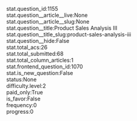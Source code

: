 stat.question_id:1155  
stat.question__article__live:None  
stat.question__article__slug:None  
stat.question__title:Product Sales Analysis III  
stat.question__title_slug:product-sales-analysis-iii  
stat.question__hide:False  
stat.total_acs:26  
stat.total_submitted:68  
stat.total_column_articles:1  
stat.frontend_question_id:1070  
stat.is_new_question:False  
status:None  
difficulty.level:2  
paid_only:True  
is_favor:False  
frequency:0  
progress:0  
